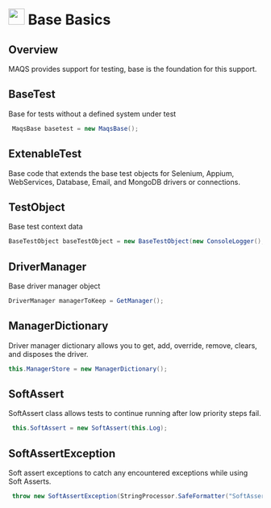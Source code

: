# <img src="resources/maqslogo.ico" height="32" width="32"> Base Basics

## Overview
MAQS provides support for testing, base is the foundation for this support.  

## BaseTest
 Base for tests without a defined system under test
 ```csharp
  MaqsBase basetest = new MaqsBase();
 ```

## ExtenableTest
Base code that extends the base test objects for Selenium, Appium, WebServices, Database, Email, and MongoDB drivers or connections.

## TestObject
Base test context data
```csharp
BaseTestObject baseTestObject = new BaseTestObject(new ConsoleLogger(), string.Empty);
```

## DriverManager
Base driver manager object
```csharp
DriverManager managerToKeep = GetManager();
```

## ManagerDictionary
 Driver manager dictionary allows you to get, add, override, remove, clears, and disposes the driver. 
 ```csharp
 this.ManagerStore = new ManagerDictionary();
 ```

## SoftAssert
SoftAssert class allows tests to continue running after low priority steps fail.
```csharp
 this.SoftAssert = new SoftAssert(this.Log);
```

## SoftAssertException
Soft assert exceptions to catch any encountered exceptions while using Soft Asserts.
```csharp
 throw new SoftAssertException(StringProcessor.SafeFormatter("SoftAssert.IsFalse failed for: {0}", softAssertName));
```